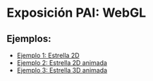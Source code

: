  # Exposición PAI: WebGL

 ## Ejemplos:

 * [Ejemplo 1: Estrella 2D](ejemplo1.html "Estrella 2D")
 * [Ejemplo 2: Estrella 2D animada](ejemplo2.html "Estrella 2D animada")
 * [Ejemplo 3: Estrella 3D animada](ejemplo3.html "Estrella 3D animada")